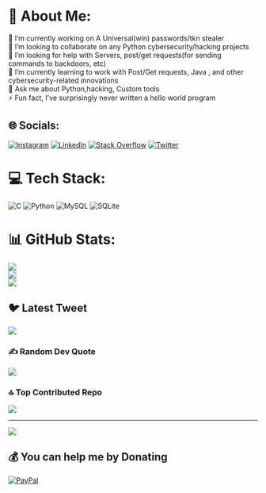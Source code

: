 # 💫 About Me:
🔭 I’m currently working on A Universal(win) passwords/tkn stealer<br>👯 I’m looking to collaborate on any Python cybersecurity/hacking projects<br>🤝 I’m looking for help with Servers, post/get requests(for sending commands to backdoors, etc)<br>🌱 I’m currently learning to work with Post/Get requests, Java , and other cybersecurity-related innovations<br>💬 Ask me about Python,hacking, Custom tools<br>⚡ Fun fact, I've surprisingly never written a hello world program


## 🌐 Socials:
[![Instagram](https://img.shields.io/badge/Instagram-%23E4405F.svg?logo=Instagram&logoColor=white)](https://instagram.com/ryanejoe) [![LinkedIn](https://img.shields.io/badge/LinkedIn-%230077B5.svg?logo=linkedin&logoColor=white)](https://linkedin.com/in/ryanejoe) [![Stack Overflow](https://img.shields.io/badge/-Stackoverflow-FE7A16?logo=stack-overflow&logoColor=white)](https://stackoverflow.com/users/16694202) [![Twitter](https://img.shields.io/badge/Twitter-%231DA1F2.svg?logo=Twitter&logoColor=white)](https://twitter.com/ryanejoe) 

# 💻 Tech Stack:
![C](https://img.shields.io/badge/c-%2300599C.svg?style=for-the-badge&logo=c&logoColor=white) ![Python](https://img.shields.io/badge/python-3670A0?style=for-the-badge&logo=python&logoColor=ffdd54) ![MySQL](https://img.shields.io/badge/mysql-%2300f.svg?style=for-the-badge&logo=mysql&logoColor=white) ![SQLite](https://img.shields.io/badge/sqlite-%2307405e.svg?style=for-the-badge&logo=sqlite&logoColor=white)
# 📊 GitHub Stats:
![](https://github-readme-stats.vercel.app/api?username=ryane-joe&theme=dark&hide_border=false&include_all_commits=true&count_private=true)<br/>
![](https://github-readme-streak-stats.herokuapp.com/?user=ryane-joe&theme=dark&hide_border=false)<br/>
![](https://github-readme-stats.vercel.app/api/top-langs/?username=ryane-joe&theme=dark&hide_border=false&include_all_commits=true&count_private=true&layout=compact)

## 🐦 Latest Tweet
[![](https://gtce.itsvg.in/api?username=ryanejoe)](https://github.com/VishwaGauravIn/github-twitter-card-embed)

### ✍️ Random Dev Quote
![](https://quotes-github-readme.vercel.app/api?type=horizontal&theme=radical)

### 🔝 Top Contributed Repo
![](https://github-contributor-stats.vercel.app/api?username=ryane-joe&limit=5&theme=dark&combine_all_yearly_contributions=true)

---
[![](https://visitcount.itsvg.in/api?id=ryane-joe&icon=0&color=0)](https://visitcount.itsvg.in)

  ## 💰 You can help me by Donating
  [![PayPal](https://img.shields.io/badge/PayPal-00457C?style=for-the-badge&logo=paypal&logoColor=white)](https://paypal.me/RyaneJoe) 

  
<!-- Proudly created with GPRM ( https://gprm.itsvg.in ) -->

